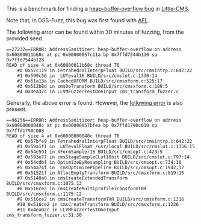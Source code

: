 This is a benchmark for finding a
[heap-buffer-overflow bug](https://bugs.chromium.org/p/oss-fuzz/issues/detail?id=925) in
[Little-CMS](https://github.com/mm2/Little-CMS).

Note that, in OSS-Fuzz, this bug was first found with [AFL](http://lcamtuf.coredump.cx/afl/).

The following error can be found within 30 minutes of fuzzing, from the provided seed.

```
==27232==ERROR: AddressSanitizer: heap-buffer-overflow on address 0x60800011b68c at pc 0x00000057c11a bp 0x7ffd7544b130 sp 0x7ffd7544b128
READ of size 4 at 0x60800011b68c thread T0
    #0 0x57c119 in TetrahedralInterpFloat BUILD/src/cmsintrp.c:642:22
    #1 0x599c56 in _LUTeval16 BUILD/src/cmslut.c:1330:14
    #2 0x51a13a in CachedXFORM BUILD/src/cmsxform.c:525:17
    #3 0x512b8d in cmsDoTransform BUILD/src/cmsxform.c:189:5
    #4 0x4ea37c in LLVMFuzzerTestOneInput cms_transform_fuzzer.c
```

Generally, the above error is found. However, the [following error](https://bugs.chromium.org/p/oss-fuzz/issues/detail?id=931) is also present.

```
==96256==ERROR: AddressSanitizer: heap-buffer-overflow on address 0x60800000048c at pc 0x00000057bfea bp 0x7ffd1790c010 sp 0x7ffd1790c008
READ of size 4 at 0x60800000048c thread T0
    #0 0x57bfe9 in TetrahedralInterpFloat BUILD/src/cmsintrp.c:642:22
    #1 0x59a1f1 in _LUTevalFloat /usr/local BUILD/src/cmslut.c:1356:15
    #2 0x54e591 in XFormSampler16 BUILD/src/cmsopt.c:423:5
    #3 0x593e77 in cmsStageSampleCLut16bit BUILD/src/cmslut.c:797:14
    #4 0x54cdbf in OptimizeByResampling BUILD/src/cmsopt.c:734:10
    #5 0x54a74f in _cmsOptimizePipeline BUILD/src/cmsopt.c:1942:17
    #6 0x51521f in AllocEmptyTransform BUILD/src/cmsxform.c:819:15
    #7 0x5140a0 in cmsCreateExtendedTransform BUILD/src/cmsxform.c:1075:13
    #8 0x516ce2 in cmsCreateMultiprofileTransformTHR BUILD/src/cmsxform.c:1175:12
    #9 0x516ce2 in cmsCreateTransformTHR BUILD/src/cmsxform.c:1216
    #10 0x516ce2 in cmsCreateTransform BUILD/src/cmsxform.c:1226
    #11 0x4ea02c in LLVMFuzzerTestOneInput cms_transform_fuzzer.c:31:30
```

